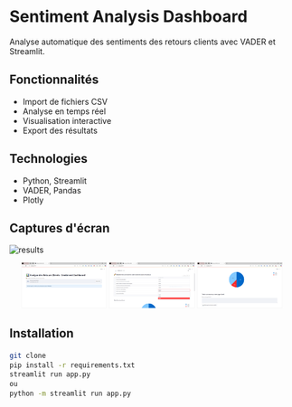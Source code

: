 # Sentiment Analysis Dashboard

Analyse automatique des sentiments des retours clients avec VADER et Streamlit.

## Fonctionnalités
- Import de fichiers CSV
- Analyse en temps réel
- Visualisation interactive
- Export des résultats

## Technologies
- Python, Streamlit
- VADER, Pandas
- Plotly

## Captures d'écran
![results](https://github.com/user-attachments/assets/2e133b13-eac0-4907-a85a-4609a900f8ab)
<div align="center">
  <img src="./screenshots/result1.png" width="30%" alt="Résultat 1">
  <img src="./screenshots/result2.PNG" width="30%" alt="Résultat 2">
  <img src="./screenshots/result3.PNG" width="30%" alt="Résultat 3">
</div>

## Installation
```bash
git clone 
pip install -r requirements.txt
streamlit run app.py
ou
python -m streamlit run app.py




